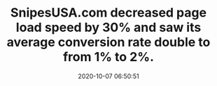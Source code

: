 ---
layout: post
title:  "SnipesUSA.com decreased page load speed by 30% and saw its average conversion rate double to from 1% to 2%."
storySource: "https://www.digitalcommerce360.com/2020/10/07/snipesusa-invests-in-site-speed-now-and-for-the-future/"
date:   2020-10-07 06:50:51
tags:
 - conversion
 - "2020"
permalink: "/{{ page.date | date: '%Y/%m/%d' }}/{{ page.fileSlug }}/"
---